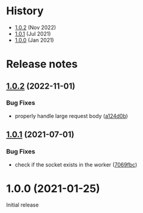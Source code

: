 # History

- [1.0.2](#102-2022-11-01) (Nov 2022)
- [1.0.1](#101-2021-07-01) (Jul 2021)
- [1.0.0](#100-2021-01-25) (Jan 2021)

# Release notes

## [1.0.2](https://github.com/socketio/socket.io-sticky/compare/1.0.1...1.0.2) (2022-11-01)


### Bug Fixes

* properly handle large request body ([a124d0b](https://github.com/socketio/socket.io-sticky/commit/a124d0beb5c1b78be5b75f10153859a9e4672862))



## [1.0.1](https://github.com/socketio/socket.io-sticky/compare/1.0.0...1.0.1) (2021-07-01)


### Bug Fixes

* check if the socket exists in the worker ([7069fbc](https://github.com/socketio/socket.io-sticky/commit/7069fbc5bfbc845556f4a5cb8fd8240a1ef24b0e))


# 1.0.0 (2021-01-25)

Initial release

